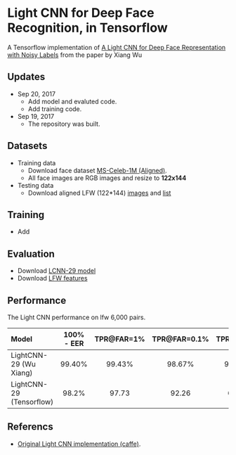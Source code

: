 #  Light CNN for Deep Face Recognition, in Tensorflow
A Tensorflow implementation of [A Light CNN for Deep Face Representation with Noisy Labels](https://arxiv.org/abs/1511.02683) from the paper by Xiang Wu 

## Updates
- Sep 20, 2017
	- Add model and evaluted code.
	- Add training code.
- Sep 19, 2017
	- The repository was built.


## Datasets
- Training data
	- Download face dataset [MS-Celeb-1M (Aligned)](http://www.msceleb.org/download/aligned).
	- All face images are RGB images and resize to **122x144** 
- Testing data
	- Download aligned LFW (122*144) [images](https://1drv.ms/u/s!AleP5K29t5x7ge88rngfpitnvpkZbw) and [list](https://1drv.ms/t/s!AleP5K29t5x7ge9DV6jfHo392ONwCA)

## Training 
- Add

## Evaluation
- Download [LCNN-29 model](https://1drv.ms/f/s!AleP5K29t5x7ge89GqB3Ue_Pe5rN3A)
- Download [LFW features](https://1drv.ms/u/s!AleP5K29t5x7ge9ElofW_tDzxCq5sw)

## Performance
The Light CNN performance on lfw 6,000 pairs.   

|   Model | 100% - EER | TPR@FAR=1%   | TPR@FAR=0.1%| TPR@FAR=0| 
| :------- | :----: | :---: | :---: |:---: | 
| LightCNN-29 (Wu Xiang)| 99.40% | 99.43% | 98.67% | 95.70% |
| LightCNN-29 (Tensorflow)| 98.2% |    97.73    |    92.26  |    60.53  | 


## Referencs
- [Original Light CNN implementation (caffe)](https://github.com/AlfredXiangWu/face_verification_experiment).

